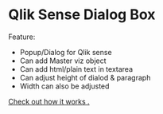 # Qlik Sense Dialog Box
Feature:  
  - Popup/Dialog for Qlik sense  
   - Can add Master viz object   
   - Can add html/plain text in textarea   
   - Can adjust height of dialod &amp; paragraph  
   - Width can also be adjusted

<a href="https://youtu.be/broVBV2OieE" target="_blank">
  Check out how it works .
</a>
